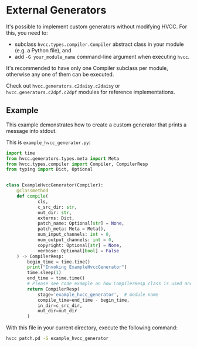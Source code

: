 # External Generators

It's possible to implement custom generators without modifying HVCC. For this, you need to:

* subclass `hvcc.types.compiler.Compiler` abstract class in your module (e.g. a Python file), and
* add `-G your_module_name` command-line argument when executing `hvcc`.

It's recommended to have only one Compiler subclass per module, otherwise any one of them can be executed.

Check out `hvcc.generators.c2daisy.c2daisy` or `hvcc.generators.c2dpf.c2dpf` modules for reference implementations.

## Example

This example demonstrates how to create a custom generator that prints a message into stdout.

This is `example_hvcc_generator.py`:

```python
import time
from hvcc.generators.types.meta import Meta
from hvcc.types.compiler import Compiler, CompilerResp
from typing import Dict, Optional


class ExampleHvccGenerator(Compiler):
    @classmethod
    def compile(
            cls,
            c_src_dir: str,
            out_dir: str,
            externs: Dict,
            patch_name: Optional[str] = None,
            patch_meta: Meta = Meta(),
            num_input_channels: int = 0,
            num_output_channels: int = 0,
            copyright: Optional[str] = None,
            verbose: Optional[bool] = False
    ) -> CompilerResp:
        begin_time = time.time()
        print("Invoking ExampleHvccGenerator")
        time.sleep(1)
        end_time = time.time()
        # Please see code example on how CompilerResp class is used and adapt to your case.
        return CompilerResp(
            stage='example_hvcc_generator',  # module name
            compile_time=end_time - begin_time,
            in_dir=c_src_dir,
            out_dir=out_dir
        )
```

With this file in your current directory, execute the following command:

```bash
hvcc patch.pd -G example_hvcc_generator
```